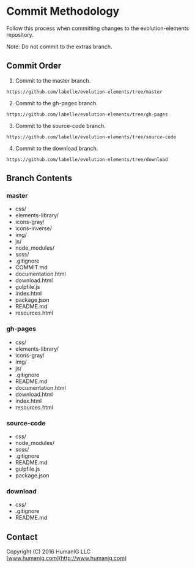 # Commit Methodology
Follow this process when committing changes to the evolution-elements repository.

Note: Do not commit to the extras branch.

## Commit Order

1. Commit to the master branch.

 ```
https://github.com/labelle/evolution-elements/tree/master
```

2. Commit to the gh-pages branch.

 ```
https://github.com/labelle/evolution-elements/tree/gh-pages
```

3. Commit to the source-code branch.

 ```
https://github.com/labelle/evolution-elements/tree/source-code
```

4. Commit to the download branch.

 ```
https://github.com/labelle/evolution-elements/tree/download
```

## Branch Contents


### master

* css/
* elements-library/
* icons-gray/
* icons-inverse/
* img/
* js/
* node_modules/
* scss/
* .gitignore
* COMMIT.md
* documentation.html
* download.html
* gulpfile.js
* index.html
* package.json
* README.md
* resources.html



### gh-pages

* css/
* elements-library/
* icons-gray/
* img/
* js/
* .gitignore
* README.md
* documentation.html
* download.html
* index.html
* resources.html


### source-code

* css/
* node_modules/
* scss/
* .gitignore
* README.md
* gulpfile.js
* package.json


### download

* css/
* .gitignore
* README.md


## Contact
Copyright (C) 2016 HumanIG LLC<br>
[www.humanig.com](http://www.humanig.com)<br>